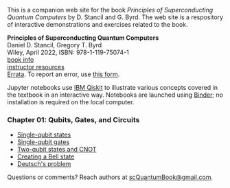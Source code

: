 This is a companion web site for the book *Principles of Superconducting Quantum Computers* by D. Stancil and G. Byrd. The web site is a respository of interactive demonstrations and exercises related to the book.

**Principles of Superconducting Quantum Computers**  
Daniel D. Stancil, Gregory T. Byrd  
Wiley, April 2022, ISBN: 978-1-119-75074-1  
[book info](https://www.wiley.com/en-us/Principles+of+Superconducting+Quantum+Computers-p-9781119750741)  
[instructor resources](https://bcs.wiley.com/he-bcs/Books?action=index&itemId=1119750725&bcsId=12203)  
[Errata](./errata.pdf).  To report an error, use [this form](https://forms.gle/sp3XAece5w9NM3mN7).

Jupyter notebooks use [IBM Qiskit](https://qiskit.org) to illustrate various concepts covered in the textbook in an interactive way. Notebooks are launched using [Binder](https://mybinder.readthedocs.io/en/latest/about/index.html); no installation is required on the local computer.

### Chapter 01: Qubits, Gates, and Circuits
- [Single-qubit states](https://mybinder.org/v2/gh/scQuantumBook/qiskit-notebooks/HEAD?filepath=states_1q.ipynb)
- [Single-qubit gates](https://mybinder.org/v2/gh/scQuantumBook/qiskit-notebooks/HEAD?filepath=gates_1q.ipynb)  
- [Two-qubit states and CNOT](https://mybinder.org/v2/gh/scQuantumBook/qiskit-notebooks/MIN?filepath=states_2q.ipynb)  
- [Creating a Bell state](https://mybinder.org/v2/gh/scQuantumBook/qiskit-notebooks/HEAD?filepath=Bell.ipynb)
- [Deutsch's problem](https://mybinder.org/v2/gh/scQuantumBook/qiskit-notebooks/HEAD?filepath=deutsch.ipynb)

Questions or comments? Reach authors at [scQuantumBook@gmail.com](mailto:scQuantumBook@gmail.com).
